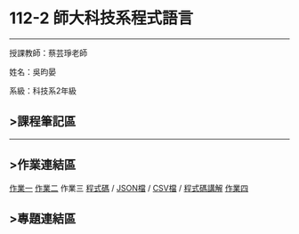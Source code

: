 # 112-2 師大科技系程式語言
---
授課教師：蔡芸琤老師

姓名：吳昀晏

系級：科技系2年級

## >課程筆記區
***
## >作業連結區
[作業一](https://github.com/41171201H/Pl/blob/a0d9141d68062e2935ba6f446e64732d5a989f84/hw1.ipynb)
[作業二](https://github.com/41171201H/Pl/blob/main/HW2.ipynb)
作業三
[程式碼](https://github.com/41171201H/Pl/blob/main/hw3.ipynb)
/
[JSON檔](https://github.com/41171201H/Pl/blob/main/hw3.json)
/
[CSV檔](https://github.com/41171201H/Pl/blob/main/hw3.csv)
/
[程式碼講解](123456)
[作業四](https://github.com/41171201H/Pl/blob/main/hw4.ipynb)

## >專題連結區

